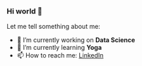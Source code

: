 ### Hi world 👋

Let me tell something about me:

- 🔭 I’m currently working on **Data Science**
- 🌱 I’m currently learning **Yoga**
- 📫 How to reach me: [LinkedIn](https://www.linkedin.com/in/arnau-puche-vila-5a163719a/)

